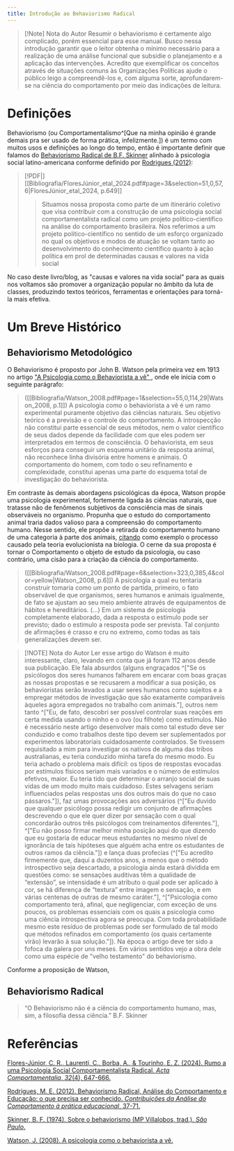 ```yaml
---
title: Introdução ao Behaviorismo Radical
---
```

> [!Note] Nota do Autor
> Resumir o behaviorismo é certamente algo complicado, porém essencial para esse manual. Busco nessa introdução garantir que o leitor obtenha o mínimo necessário para a realização de uma análise funcional que subsidie o planejamento e a aplicação das intervenções. Acredito que exemplificar os conceitos através de situações comuns às Organizações Políticas ajude o público leigo a compreendê-los e, com alguma sorte, aprofundarem-se na ciência do comportamento por meio das indicações de leitura.
# Definições
Behaviorismo (ou Comportamentalismo^[Que na minha opinião é grande demais pra ser usado de forma prática, infelizmente.]) é um termo com muitos usos e definições ao longo do tempo, então é importante definir que falamos do [Behaviorismo Radical de B.F. Skinner](Skinner_1974.pdf) alinhado à psicologia social latino-americana conforme definido por [Rodrigues (2012)](FloresJúnior_etal_2024.pdf):

> [!PDF|] [[Bibliografia/FloresJúnior_etal_2024.pdf#page=3&selection=51,0,57,6|FloresJúnior_etal_2024, p.649]]
> > Situamos nossa proposta como parte de um itinerário coletivo que visa contribuir com a construção de uma psicologia social comportamentalista radical como um projeto político-científico na análise do comportamento brasileira. Nos referimos a um projeto político-científico no sentido de um esforço organizado no qual os objetivos e modos de atuação se voltam tanto ao desenvolvimento do conhecimento científico quanto à ação política em prol de determinadas causas e valores na vida social
> 
> 

No caso deste livro/blog, as "causas e valores na vida social" para as quais nos voltamos são promover a organização popular no âmbito da luta de classes, produzindo textos teóricos, ferramentas e orientações para torná-la mais efetiva.  
# Um Breve Histórico
## Behaviorismo Metodológico
O Behaviorismo é proposto por John B. Watson pela primeira vez em 1913 no artigo ["A Psicologia como o Behaviorista a vê" ](Watson_2008.pdf), onde ele inicia com o seguinte parágrafo:

> ([[Bibliografia/Watson_2008.pdf#page=1&selection=55,0,114,29|Watson_2008, p.1]])
> A psicologia como o behaviorista a vê é um ramo experimental puramente objetivo das ciências naturais. Seu objetivo teórico é a previsão e o controle do comportamento. A introspecção não constitui parte essencial de seus métodos, nem o valor científico de seus dados depende da facilidade com que eles podem ser interpretados em termos de consciência. O behaviorista, em seus esforços para conseguir um esquema unitário da resposta animal, não reconhece linha divisória entre homens e animais. O comportamento do homem, com todo o seu refinamento e complexidade, constitui apenas uma parte do esquema total de investigação do behaviorista.

Em contraste às demais abordagens psicológicas da época,  Watson propõe uma psicologia experimental, fortemente ligada às ciências naturais, que tratasse não de fenômenos subjetivos da consciência mas de sinais observáveis no organismo. Propunha que o estudo do comportamento animal traria dados valioso para a compreensão do comportamento humano. Nesse sentido, ele propõe a retirada do comportamento humano de uma categoria à parte dos animais, [citando](Bibliografia/Watson_2008.pdf#page=3&selection=268,10,304,12&color=yellow) como exemplo o processo causado pela teoria evolucionista na biologia. O cerne da sua proposta é tornar o Comportamento o objeto de estudo da psicologia, ou caso contrário, uma cisão para a criação da ciência do comportamento.

> ([[Bibliografia/Watson_2008.pdf#page=6&selection=323,0,385,4&color=yellow|Watson_2008, p.6]])
> A psicologia a qual eu tentaria construir tomaria como um ponto de partida, primeiro, o fato observável de que organismos, seres humanos e animais igualmente, de fato se ajustam ao seu meio ambiente através de equipamentos de hábitos e hereditários. (...) Em um sistema de psicologia completamente elaborado, dada a resposta o estímulo pode ser previsto; dado o estímulo a resposta pode ser prevista. Tal conjunto de afirmações é crasso e cru no extremo, como todas as tais generalizações devem ser.

> [!NOTE] Nota do Autor
> Ler esse artigo do Watson é muito interessante, claro, levando em conta que já foram 112 anos desde sua publicação. Ele fala absurdos (alguns engraçados ^["Se os psicólogos dos seres humanos falharem em encarar com boas graças as nossas propostas e se recusarem a modificar a sua posição, os behavioristas serão levados a usar seres humanos como sujeitos e a empregar métodos de investigação que são exatamente comparáveis àqueles agora empregados no trabalho com animais."], outros nem tanto ^["Eu, de fato, descobri ser possível controlar suas reações em certa medida usando o ninho e o ovo (ou filhote) como estímulos. Não é necessário neste artigo desenvolver mais como tal estudo deve ser conduzido e como trabalhos deste tipo devem ser suplementados por experimentos laboratoriais cuidadosamente controlados. Se tivessem requisitado a mim para investigar os nativos de alguma das tribos australianas, eu teria conduzido minha tarefa do mesmo modo. Eu teria achado o problema mais difícil: os tipos de respostas evocadas por estímulos físicos seriam mais variados e o número de estímulos efetivos, maior. Eu teria tido que determinar o arranjo social de suas vidas de um modo muito mais cuidadoso. Estes selvagens seriam influenciados pelas respostas uns dos outros mais do que no caso pássaros."]), faz umas provocações aos adversários (^["Eu duvido que qualquer psicólogo possa redigir um conjunto de afirmações descrevendo o que ele quer dizer por sensação com o qual concordarão outros três psicólogos com treinamentos diferentes."], ^["Eu não posso firmar melhor minha posição aqui do que dizendo que eu gostaria de educar meus estudantes no mesmo nível de ignorância de tais hipóteses que alguém acha entre os estudantes de outros ramos da ciência."]) e lança duas profecias (^["Eu acredito firmemente que, daqui a duzentos anos, a menos que o método introspectivo seja descartado, a psicologia ainda estará dividida em questões como: se sensações auditivas têm a qualidade de “extensão”, se intensidade é um atributo o qual pode ser aplicado à cor, se há diferença de “textura” entre imagem e sensação, e em várias centenas de outras de mesmo caráter."], ^["Psicologia como comportamento terá, afinal, que negligenciar, com exceção de uns poucos, os problemas essenciais com os quais a psicologia como uma ciência introspectiva agora se preocupa. Com toda probabilidade mesmo este resíduo de problemas pode ser formulado de tal modo que métodos refinados em comportamento (os quais certamente virão) levarão à sua solução."]). Na época o artigo deve ter sido a fofoca da galera por uns meses. Em vários sentidos vejo a obra dele como uma espécie de "velho testamento" do behaviorismo. 

Conforme a proposição de Watson, 

## Behaviorismo Radical
	
> “O Behaviorismo não é a ciência do comportamento humano, mas, sim, a filosofia dessa ciência.” B.F. Skinner
> 
# Referências
[Flores-Júnior, C. R., Laurenti, C., Borba, A., & Tourinho, E. Z. (2024). Rumo a uma Psicologia Social Comportamentalista Radical. _Acta Comportamentalia_, _32_(4), 647-666.](FloresJúnior_etal_2024.pdf)

[Rodrigues, M. E. (2012). Behaviorismo Radical, Análise do Comportamento e Educação: o que precisa ser conhecido. _Contribuições da Análise do Comportamento à prática educacional_, 37-71.](Rodrigues_2012.pdf)

[Skinner, B. F. (1974). Sobre o behaviorismo (MP Villalobos, trad.). _São Paulo_.](Skinner_1974.pdf)

[Watson, J. (2008). A psicologia como o behaviorista a vê.](Watson_2008.pdf)